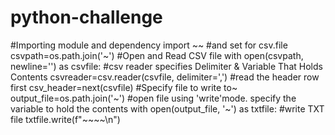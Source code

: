 # python-challenge
#Importing module and dependency
import ~~
#and set for csv.file
csvpath=os.path.join('~')
#Open and Read CSV file
with open(csvpath, newline='') as csvfile:
#csv reader specifies Delimiter & Variable That Holds Contents
csvreader=csv.reader(csvfile, delimiter=',')
#read the header row first
csv_header=next(csvfile)
#Specify file to write to~
output_file=os.path.join('~')
#open file using 'write'mode. specify the variable to hold the contents
with open(output_file, '~') as txtfile:
#write TXT file
txtfile.write(f"~~~~\n")
